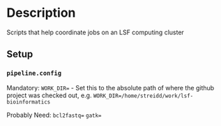 # Description
Scripts that help coordinate jobs on an LSF computing cluster

## Setup
### `pipeline.config`
Mandatory:
`WORK_DIR=` - Set this to the absolute path of where the github project was checked out, e.g. `WORK_DIR=/home/streidd/work/lsf-bioinformatics`

Probably Need:
`bcl2fastq=`
`gatk=`
